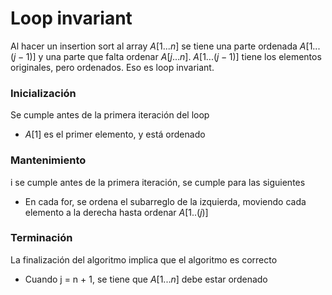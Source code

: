 # Loop invariant
Al hacer un insertion sort al array $A[1 ... n]$ se tiene una parte ordenada $A[1 ... (j-1)]$ y una parte que falta ordenar $A[j ... n]$. $A[1 ... (j-1)]$ tiene los elementos originales, pero ordenados. Eso es loop invariant.

### Inicialización
Se cumple antes de la primera iteración del loop   
- $A[1]$ es el primer elemento, y está ordenado
### Mantenimiento
i se cumple antes de la primera iteración, se cumple para las siguientes
- En cada for, se ordena el subarreglo de la izquierda, moviendo cada elemento a la derecha hasta ordenar $A[1 .. (j)]$
### Terminación
La finalización del algoritmo implica que el algoritmo es correcto
- Cuando j = n + 1, se tiene que  $A[1 ... n]$ debe estar ordenado
